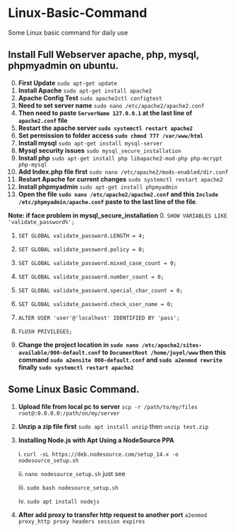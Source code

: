 # Linux-Basic-Command
Some Linux basic command for daily use


## **Install Full Webserver apache, php, mysql, phpmyadmin on ubuntu.**

0. **First Update** `sudo apt-get update`
1. **Install Apache** `sudo apt-get install apache2`
2. **Apache Config Test** `sudo apache2ctl configtest`
3. **Need to set server name** `sudo nano /etc/apache2/apache2.conf`
4. **Then need to paste `ServerName 127.0.0.1` at the last line of `apache2.conf` file**
5. **Restart the apache server `sudo systemctl restart apache2`**
6. **Set permission to folder access `sudo chmod 777 /var/www/html`**
7. **Install mysql** `sudo apt-get install mysql-server`
8. **Mysql security issues** `sudo mysql_secure_installation`
9. **Install php** `sudo apt-get install php libapache2-mod-php php-mcrypt php-mysql`
10. **Add Index.php file first** `sudo nano /etc/apache2/mods-enabled/dir.conf`
11. **Restart Apache for current changes** `sudo systemctl restart apache2`
12. **Install phpmyadmin** `sudo apt-get install phpmyadmin`
13. **Open the file `sudo nano /etc/apache2/apache2.conf` and this `Include /etc/phpmyadmin/apache.conf` paste
    to the last line of the file**.


**Note: if face problem in mysql_secure_installation**
0. `SHOW VARIABLES LIKE 'validate_password%';`
1. `SET GLOBAL validate_password.LENGTH = 4;`
2. `SET GLOBAL validate_password.policy = 0;`
3. `SET GLOBAL validate_password.mixed_case_count = 0;`
4. `SET GLOBAL validate_password.number_count = 0;`
5. `SET GLOBAL validate_password.special_char_count = 0;`
6. `SET GLOBAL validate_password.check_user_name = 0;`
7. `ALTER USER 'user'@'localhost' IDENTIFIED BY 'pass';`
8. `FLUSH PRIVILEGES;`

14. **Change the project location in `sudo nano /etc/apache2/sites-available/000-default.conf` to
    `DocumentRoot /home/juyel/www` then this command `sudo a2ensite 000-default.conf` and `sudo a2enmod rewrite`
    finally `sudo systemctl restart apache2`**



## **Some Linux Basic Command.**
1. **Upload file from local pc to server** `scp -r /path/to/my/files root@:0.0.0.0:/path/on/my/server`
2. **Unzip a zip file first** `sudo apt install unzip` then `unzip test.zip`
3. **Installing Node.js with Apt Using a NodeSource PPA**
    
   i. `curl -sL https://deb.nodesource.com/setup_14.x -o nodesource_setup.sh`

   ii. `nano nodesource_setup.sh` just see
   
   iii. `sudo bash nodesource_setup.sh` 

   iv. `sudo apt install nodejs`

15. **After add proxy to transfer http request to another port** `a2enmod proxy_http proxy headers session expires`



   


